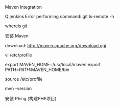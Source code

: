 


Maven Integration



Q:jenkins Error performing command: git ls-remote -h


whereis git



安装 Maven 

 download:  http://maven.apache.org/download.cgi
 
 
 vi /etc/profile
 
 export MAVEN_HOME=/usr/local/maven
 export PATH=$PATH:$MAVEN_HOME/bin
 
 
 source /etc/profile
 
 
 mvn -version
 
 
 安装 Phing  (构建PHP项目)
